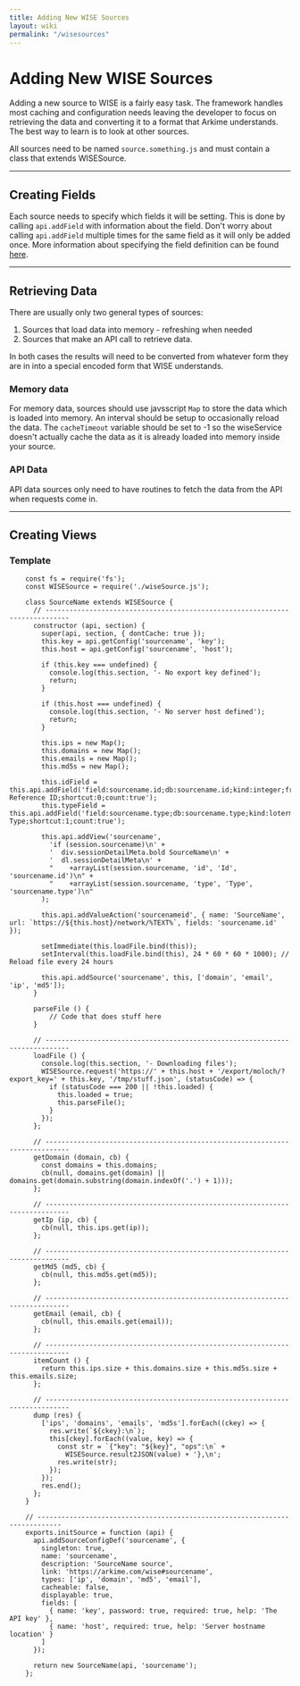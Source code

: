 ```yaml
---
title: Adding New WISE Sources
layout: wiki
permalink: "/wisesources"
---
```


<div class="full-height-and-width-container with-footer p-3" markdown="1">

# Adding New WISE Sources

Adding a new source to WISE is a fairly easy task.  The framework handles most caching and configuration needs leaving the developer to focus on retrieving the data and converting it to a format that Arkime understands.  The best way to learn is to look at other sources.

All sources need to be named `source.something.js` and must contain a class that extends WISESource.

---

## Creating Fields

Each source needs to specify which fields it will be setting.  This is done by calling `api.addField` with information about the field.  Don't worry about calling `api.addField` multiple times for the same field as it will only be added once.  More information about specifying the field definition can be found [here](taggerformat).

---

## Retrieving Data

There are usually only two general types of sources:  
1. Sources that load data into memory - refreshing when needed  
2. Sources that make an API call to retrieve data.

In both cases the results will need to be converted from whatever form they are in into a special encoded form that WISE understands.

### Memory data

For memory data, sources should use javsscript `Map` to store the data which is loaded into memory.  An interval should be setup to occasionally reload the data.  The `cacheTimeout` variable should be set to -1 so the wiseService doesn't actually cache the data as it is already loaded into memory inside your source.

### API Data

API data sources only need to have routines to fetch the data from the API when requests come in.

---

## Creating Views

### Template
```
    const fs = require('fs');
    const WISESource = require('./wiseSource.js');

    class SourceName extends WISESource {
      // ----------------------------------------------------------------------------
      constructor (api, section) {
        super(api, section, { dontCache: true });
        this.key = api.getConfig('sourcename', 'key');
        this.host = api.getConfig('sourcename', 'host');

        if (this.key === undefined) {
          console.log(this.section, '- No export key defined');
          return;
        }

        if (this.host === undefined) {
          console.log(this.section, '- No server host defined');
          return;
        }

        this.ips = new Map();
        this.domains = new Map();
        this.emails = new Map();
        this.md5s = new Map();

        this.idField = this.api.addField('field:sourcename.id;db:sourcename.id;kind:integer;friendly:Id;help:SourceName Reference ID;shortcut:0;count:true');
        this.typeField = this.api.addField('field:sourcename.type;db:sourcename.type;kind:lotermfield;friendly:Type;help:Indicator Type;shortcut:1;count:true');

        this.api.addView('sourcename',
          'if (session.sourcename)\n' +
          '  div.sessionDetailMeta.bold SourceName\n' +
          '  dl.sessionDetailMeta\n' +
          "    +arrayList(session.sourcename, 'id', 'Id', 'sourcename.id')\n" +
          "    +arrayList(session.sourcename, 'type', 'Type', 'sourcename.type')\n"
        );

        this.api.addValueAction('sourcenameid', { name: 'SourceName', url: `https://${this.host}/network/%TEXT%`, fields: 'sourcename.id' });

        setImmediate(this.loadFile.bind(this));
        setInterval(this.loadFile.bind(this), 24 * 60 * 60 * 1000); // Reload file every 24 hours

        this.api.addSource('sourcename', this, ['domain', 'email', 'ip', 'md5']);
      }

      parseFile () {
          // Code that does stuff here
      }

      // ----------------------------------------------------------------------------
      loadFile () {
        console.log(this.section, '- Downloading files');
        WISESource.request('https://' + this.host + '/export/moloch/?export_key=' + this.key, '/tmp/stuff.json', (statusCode) => {
          if (statusCode === 200 || !this.loaded) {
            this.loaded = true;
            this.parseFile();
          }
        });
      };

      // ----------------------------------------------------------------------------
      getDomain (domain, cb) {
        const domains = this.domains;
        cb(null, domains.get(domain) || domains.get(domain.substring(domain.indexOf('.') + 1)));
      };

      // ----------------------------------------------------------------------------
      getIp (ip, cb) {
        cb(null, this.ips.get(ip));
      };

      // ----------------------------------------------------------------------------
      getMd5 (md5, cb) {
        cb(null, this.md5s.get(md5));
      };

      // ----------------------------------------------------------------------------
      getEmail (email, cb) {
        cb(null, this.emails.get(email));
      };

      // ----------------------------------------------------------------------------
      itemCount () {
        return this.ips.size + this.domains.size + this.md5s.size + this.emails.size;
      };

      // ----------------------------------------------------------------------------
      dump (res) {
        ['ips', 'domains', 'emails', 'md5s'].forEach((ckey) => {
          res.write(`${ckey}:\n`);
          this[ckey].forEach((value, key) => {
            const str = `{"key": "${key}", "ops":\n` +
              WISESource.result2JSON(value) + '},\n';
            res.write(str);
          });
        });
        res.end();
      };
    }

    // ----------------------------------------------------------------------------
    exports.initSource = function (api) {
      api.addSourceConfigDef('sourcename', {
        singleton: true,
        name: 'sourcename',
        description: 'SourceName source',
        link: 'https://arkime.com/wise#sourcename',
        types: ['ip', 'domain', 'md5', 'email'],
        cacheable: false,
        displayable: true,
        fields: [
          { name: 'key', password: true, required: true, help: 'The API key' },
          { name: 'host', required: true, help: 'Server hostname location' }
        ]
      });

      return new SourceName(api, 'sourcename');
    };
```

</div>

